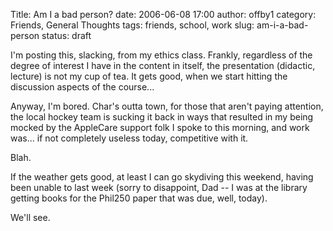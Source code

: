Title: Am I a bad person?
date: 2006-06-08 17:00
author: offby1
category: Friends, General Thoughts
tags: friends, school, work
slug: am-i-a-bad-person
status: draft

I\'m posting this, slacking, from my ethics class. Frankly, regardless of the degree of interest I have in the content in itself, the presentation (didactic, lecture) is not my cup of tea. It gets good, when we start hitting the discussion aspects of the course\...

Anyway, I\'m bored. Char\'s outta town, for those that aren\'t paying attention, the local hockey team is sucking it back in ways that resulted in my being mocked by the AppleCare support folk I spoke to this morning, and work was\... if not completely useless today, competitive with it.

Blah.

If the weather gets good, at least I can go skydiving this weekend, having been unable to last week (sorry to disappoint, Dad \-- I was at the library getting books for the Phil250 paper that was due, well, today).

We\'ll see.
